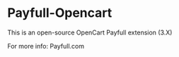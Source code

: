 # Payfull-Opencart
This is an open-source OpenCart Payfull extension (3.X)

For more info: 
Payfull.com
